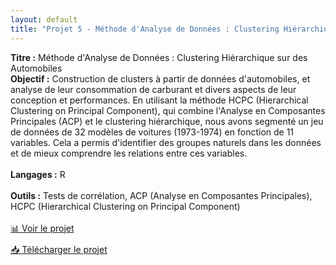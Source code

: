 ```yaml
---
layout: default
title: "Projet 5 - Méthode d'Analyse de Données : Clustering Hiérarchique sur des Automobiles"
---
```

<div>
    <strong>Titre :</strong> Méthode d'Analyse de Données : Clustering Hiérarchique sur des Automobiles
</div>
<div>
    <strong>Objectif :</strong> Construction de clusters à partir de données d'automobiles, et analyse de leur consommation de carburant et divers aspects de leur conception et performances. En utilisant la méthode HCPC (Hierarchical Clustering on Principal Component), qui combine l'Analyse en Composantes Principales (ACP) et le clustering hiérarchique, nous avons segmenté un jeu de données de 32 modèles de voitures (1973-1974) en fonction de 11 variables. Cela a permis d'identifier des groupes naturels dans les données et de mieux comprendre les relations entre ces variables.
</div> <br>
<div>
    <strong>Langages :</strong> R
</div><br>
<div>
    <strong>Outils :</strong> Tests de corrélation, ACP (Analyse en Composantes Principales), HCPC (Hierarchical Clustering on Principal Component)
</div><br>

<div style="display: flex; flex-direction: column; gap: 10px;">
    <a href="https://Perrinewtr.github.io/Portfolio/automobile.pdf" target="_blank" class="projet-link">📊 Voir le projet</a>
    <a href="https://raw.githubusercontent.com/Perrinewtr/Portfolio/main/automobile.pdf" class="projet-link">📥 Télécharger le projet</a>
</div>
